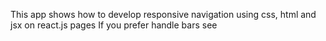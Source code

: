 This app shows how to develop responsive navigation using css, html and jsx on react.js pages
If you prefer handle bars see 
